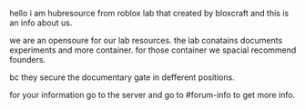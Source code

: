 hello i am hubresource from roblox lab that created by bloxcraft and this is an info about us.

we are an opensoure for our lab resources. the lab conatains documents experiments and more container.
for those container we spacial recommend founders.

bc they secure the documentary gate in defferent positions.

for your information go to the server and go to #forum-info to get more info.
